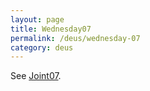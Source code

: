 ```yaml
---
layout: page
title: Wednesday07
permalink: /deus/wednesday-07
category: deus
---
```

See [Joint07](joint-07).
